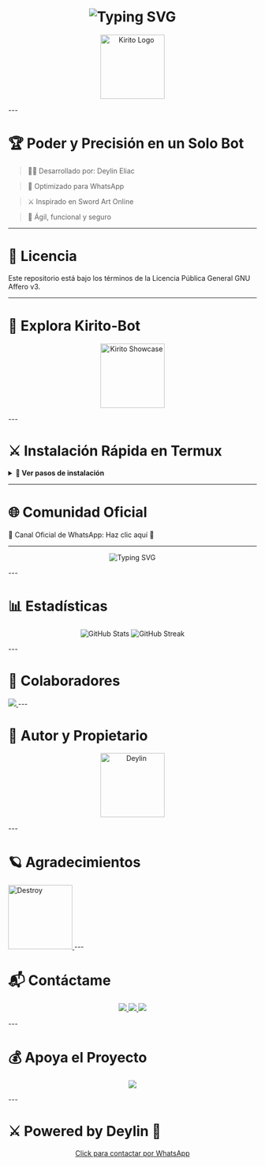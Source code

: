 <h1 align="center">
  <img src="https://readme-typing-svg.herokuapp.com?font=Fira+Code&size=40&pause=500&color=00F7FF&center=true&vCenter=true&width=500&lines=👑+Hola,+soy+Kirito-Bot-MD+🔥" alt="Typing SVG">
</h1><p align="center">
  <img src="https://files.catbox.moe/i9m71s.jpg" alt="Kirito Logo" width="130" height="130" />
</p>
---

# 🏆 Poder y Precisión en un Solo Bot

> 👨‍💻 Desarrollado por: Deylin Eliac

> 💬 Optimizado para WhatsApp

> ⚔️ Inspirado en Sword Art Online

> 🚀 Ágil, funcional y seguro



---

# 📄 Licencia

Este repositorio está bajo los términos de la Licencia Pública General GNU Affero v3.


---

# 🚀 Explora Kirito-Bot

<p align="center">
  <img src="https://files.catbox.moe/91wohc.jpg" alt="Kirito Showcase" width="130" height="130" />
</p>
---

# ⚔️ Instalación Rápida en Termux

<details>
 <summary><b>🔧 Ver pasos de instalación</b></summary>Paso a paso

termux-setup-storage
pkg update -y && pkg upgrade -y
pkg install git nodejs ffmpeg imagemagick yarn -y
git clone https://github.com/Deylin-Eliac/Kirito-Bot-MD
cd Kirito-Bot-MD
yarn install
yarn start

📌 Nota: Si ves letras rojas al escanear el código QR, es completamente normal.

Reiniciar el bot después de cerrarlo:

cd Kirito-Bot-MD
yarn start

Escanear un nuevo código QR:

cd Kirito-Bot-MD
rm -rf kiritoSession
yarn start

Mantener el bot activo incluso si cierras Termux:

npm i -g pm2
pm2 start index.js
pm2 save
pm2 logs

</details>

---

# 🌐 Comunidad Oficial

💬 Canal Oficial de WhatsApp: Haz clic aquí 👑


---

<p align="center">
  <img src="https://readme-typing-svg.demolab.com?font=Fira+Code&pause=400&color=00CCFF&lines=✨+Disfruta+del+proyecto;💙+Creado+con+dedicación;⚔️+By+Deylin+🌠🚀" alt="Typing SVG">
</p>
---

# 📊 Estadísticas

<p align="center">
  <img src="https://github-readme-stats.vercel.app/api?username=Deylin-Eliac&repo=Kirito-Bot-MD&show_icons=true&theme=radical&hide_border=true" alt="GitHub Stats">
  <img src="https://github-readme-streak-stats.herokuapp.com/?user=Deylin-Eliac&theme=radical&hide_border=true" alt="GitHub Streak">
</p>
---

# 🌟 Colaboradores

<a href="https://github.com/Deylin-Eliac/kirito-bot-MD/graphs/contributors">
  <img src="https://contrib.rocks/image?repo=Deylin-Eliac/kirito-bot-MD" />
</a>
---

# 👑 Autor y Propietario

<p align="center">
  <a href="https://github.com/Deylin-Eliac">
    <img src="https://github.com/Deylin-Eliac.png" width="130" height="130" alt="Deylin"/>
  </a>
</p>
---

# 🪐 Agradecimientos 

<a href="https://github.com/The-King-Destroy">
  <img src="https://github.com/The-King-Destroy.png" width="130" height="130" alt="Destroy"/>
</a>
---

# 📬 Contáctame

<p align="center">
  <a href="https://github.com/Deylin-Eliac">
    <img src="https://img.shields.io/badge/GitHub-Deylin-181717?style=for-the-badge&logo=github">
  </a>
  <a href="https://wa.me/50433191934">
    <img src="https://img.shields.io/badge/WhatsApp-Contactar-25D366?style=for-the-badge&logo=whatsapp">
  </a>
  <a href="mailto:deylibaquedano801@gmail.com">
    <img src="https://img.shields.io/badge/Email-Enviar%20correo-EA4335?style=for-the-badge&logo=gmail">
  </a>
</p>
---

# 💰 Apoya el Proyecto

<p align="center">
  <a href="https://www.paypal.me/kirito98Dey">
    <img src="https://img.shields.io/badge/Apoya%20en%20PayPal-000000?style=for-the-badge&logo=paypal&logoColor=white" />
  </a>
</p>
---

# ⚔️ Powered by Deylin 👑

<p align="center">
  <a href="https://wa.me/50433191934">Click para contactar por WhatsApp</a>
</p>


